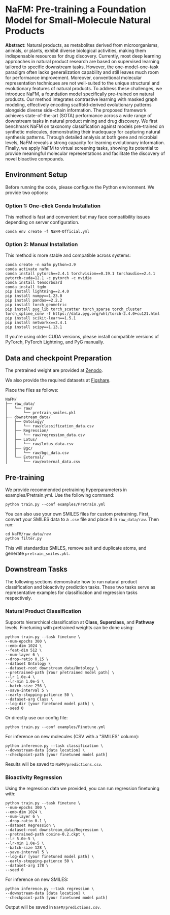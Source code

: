 # NaFM: Pre-training a Foundation Model for Small-Molecule Natural Products
**Abstract**:
Natural products, as metabolites derived from microorganisms, animals, or plants, exhibit diverse biological activities, making them indispensable resources for drug discovery. Currently, most deep learning approaches in natural product research are based on supervised learning tailored to specific downstream tasks. However, the one-model-one-task paradigm often lacks generalization capability and still leaves much room for performance improvement. Moreover, conventional molecular representation techniques are not well-suited to the unique structural and evolutionary features of natural products.
To address these challenges, we introduce NaFM, a foundation model specifically pre-trained on natural products. Our method integrates contrastive learning with masked graph modeling, effectively encoding scaffold-derived evolutionary patterns alongside diverse side-chain information. The proposed framework achieves state-of-the-art (SOTA) performance across a wide range of downstream tasks in natural product mining and drug discovery.
We first benchmark NaFM on taxonomy classification against models pre-trained on synthetic molecules, demonstrating their inadequacy for capturing natural synthesis patterns. Through detailed analysis at both gene and microbial levels, NaFM reveals a strong capacity for learning evolutionary information. Finally, we apply NaFM to virtual screening tasks, showing its potential to provide meaningful molecular representations and facilitate the discovery of novel bioactive compounds.

## Environment Setup

Before running the code, please configure the Python environment. We provide two options:

### Option 1: One-click Conda Installation

This method is fast and convenient but may face compatibility issues depending on server configuration.

`conda env create -f NaFM-Official.yml`

### Option 2: Manual Installation

This method is more stable and compatible across systems:

```
conda create -n nafm python=3.9
conda activate nafm
conda install pytorch==2.4.1 torchvision==0.19.1 torchaudio==2.4.1 pytorch-cuda=12.1 -c pytorch -c nvidia
conda install tensorboard
conda install tqdm
pip install lightning==2.4.0
pip install numpy==1.23.0
pip install pandas==2.2.2
pip install torch_geometric
pip install pyg_lib torch_scatter torch_sparse torch_cluster torch_spline_conv -f https://data.pyg.org/whl/torch-2.4.0+cu121.html
pip install scikit-learn==1.5.1
pip install networkx==2.4.1
pip install scipy==1.13.1
```

If you're using older CUDA versions, please install compatible versions of PyTorch, PyTorch Lightning, and PyG manually.

## Data and checkpoint Preparation
The pretrained weight are provided at [Zenodo](https://zenodo.org/records/15385335).

We also provide the required datasets at [Figshare](https://doi.org/10.6084/m9.figshare.28980254.v1).

Place the files as follows:
```
NaFM/
├── raw_data/
│   └── raw/
│       └── pretrain_smiles.pkl
├── downstream_data/
│   ├── Ontology/
│   │   └── raw/classification_data.csv
│   ├── Regression/
│   │   └── raw/regression_data.csv
│   ├── Lotus/
│   │   └── raw/lotus_data.csv
│   ├── Bgc/
│   │   └── raw/bgc_data.csv
│   └── External/
│       └── raw/external_data.csv
```

## Pre-training

We provide recommended pretraining hyperparameters in examples/Pretrain.yml. Use the following command:

```
python train.py --conf examples/Pretrain.yml
```

You can also use your own SMILES files for custom pretraining. First, convert your SMILES data to a `.csv` file and place it in `raw_data/raw`. Then run:

```
cd NaFM/raw_data/raw
python filter.py
```
This will standardize SMILES, remove salt and duplicate atoms, and generate `pretrain_smiles.pkl`.

## Downstream Tasks

The following sections demonstrate how to run natural product classification and bioactivity prediction tasks. These two tasks serve as representative examples for classification and regression tasks respectively.

### Natural Product Classification

Supports hierarchical classification at **Class**, **Superclass**, and **Pathway** levels. Finetuning with pretrained weights can be done using:

```
python train.py --task finetune \
--num-epochs 300 \
--emb-dim 1024 \
--feat-dim 512 \
--num-layer 6 \
--drop-ratio 0.15 \
--dataset Ontology \
--dataset-root downstream_data/Ontology \
--pretrained-path [Your pretrained model path] \
--lr 1.0e-4 \
--lr-min 1.0e-5 \
--batch-size 256 \
--save-interval 5 \
--early-stopping-patience 50 \
--dataset-arg Class \
--log-dir [your finetuned model path] \
--seed 0
```

Or directly use our config file:

`python train.py --conf examples/Finetune.yml`

For inference on new molecules (CSV with a "SMILES" column):

```
python inference.py --task classification \
--downstream-data [data location] \
--checkpoint-path [your finetuned model path]
```

Results will be saved to `NaFM/predictions.csv`.

### Bioactivity Regression

Using the regression data we provided, you can run regression finetuning with:

```
python train.py --task finetune \
--num-epochs 300 \
--emb-dim 1024 \
--num-layer 6 \
--drop-ratio 0.1 \
--dataset Regression \
--dataset-root downstream_data/Regression \
--pretrained-path cosine-0.2.ckpt \
--lr 5.0e-5 \
--lr-min 1.0e-5 \
--batch-size 128 \
--save-interval 5 \
--log-dir [your finetuned model path] \
--early-stopping-patience 50 \
--dataset-arg 178 \
--seed 0
```

For inference on new SMILES:

```
python inference.py --task regression \
--downstream-data [data location] \
--checkpoint-path [your finetuned model path]
```

Output will be saved in `NaFM/predictions.csv`.
